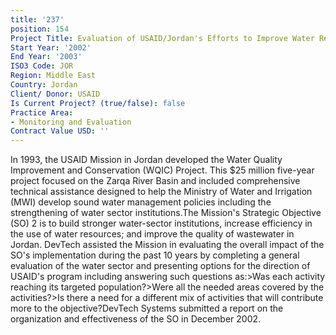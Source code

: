 ```yaml
---
title: '237'
position: 154
Project Title: Evaluation of USAID/Jordan's Efforts to Improve Water Resources Management
Start Year: '2002'
End Year: '2003'
ISO3 Code: JOR
Region: Middle East
Country: Jordan
Client/ Donor: USAID
Is Current Project? (true/false): false
Practice Area:
- Monitoring and Evaluation
Contract Value USD: ''
---
```


In 1993, the USAID Mission in Jordan developed the Water Quality Improvement and Conservation (WQIC) Project. This $25 million five-year project focused on the Zarqa River Basin and included comprehensive technical assistance designed to help the Ministry of Water and Irrigation (MWI) develop sound water management policies including the strengthening of water sector institutions.The Mission's Strategic Objective (SO) 2 is to build stronger water-sector institutions, increase efficiency in the use of water resources; and improve the quality of wastewater in Jordan. DevTech assisted the Mission in evaluating the overall impact of the SO's implementation during the past 10 years by completing a general evaluation of the water sector and presenting options for the direction of USAID's program including answering such questions as:>Was each activity reaching its targeted population?>Were all the needed areas covered by the activities?>Is there a need for a different mix of activities that will contribute more to the objective?DevTech Systems submitted a report on the organization and effectiveness of the SO in December 2002.